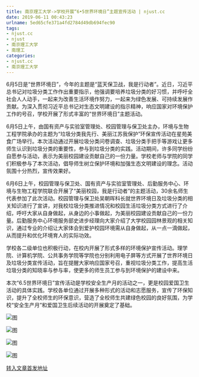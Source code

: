 ```yaml
---
title: 南京理工大学->学校开展“6•5世界环境日”主题宣传活动 | njust.cc
date: 2019-06-11 00:43:23
urlname: 5ed65cfe371a4fd2784d49db694fec90
tags: 
- njust.cc
- njust
- 南京理工大学
- 南理工
categories:
- njust.cc
- 南京理工大学
---
```



6月5日是“世界环境日”，今年的主题是“蓝天保卫战，我是行动者”。近日，习近平总书记对垃圾分类工作作出重要指示，他强调要培养垃圾分类的好习惯，并呼吁全社会人人动手，一起来为改善生活环境作努力，一起来为绿色发展、可持续发展作贡献。为深入贯彻习近平总书记对生态文明建设的指示精神，响应国家对环境保护工作的号召，学校开展了形式丰富的“世界环境日”主题活动。

6月5日上午，由国有资产与实验室管理处、校园管理与保卫处主办，环境与生物工程学院承办的主题为“垃圾分类我先行、美丽江苏我保护”环保宣传活动在星苑美食广场举行。本次活动通过开展垃圾分类问卷调查、垃圾分类手把手等游戏让更多师生认识到垃圾分类的重要性，参与到垃圾分类的实践。活动期间，许多同学纷纷自愿参与活动，表示为美丽校园建设贡献自己的一份力量。学校老师与学院的同学们积极参与了本次活动，倡导师生树立保护环境和加强生态文明建设的理念。活动氛围十分热烈，宣传效果好。

6月6日上午，校园管理与保卫处、国有资产与实验室管理处、后勤服务中心、环境与生物工程学院联合开展了“美丽校园，我是行动者”的主题活动，30余名师生代表参加了此次活动。校园管理与保卫处吴朝晖科长就世界环境日及垃圾分类的相关知识进行了宣讲，对我校垃圾分类推进情况和校园生活垃圾分类方式进行了介绍，呼吁大家从自身做起，从身边的小事做起，为美丽校园建设贡献自己的一份力量。后勤服务中心环境服务部史进步经理向大家介绍了大学校园园林景观的相关知识，通过专业的介绍让大家体会到爱护校园环境需从自身做起，从一点一滴做起，从而提升和优化环境育人的实际功效。

学校各二级单位也积极行动，在校内开展了形式多样的环境保护宣传活动。理学院、计算机学院、公共事务学院等学院也分别利用电子屏等方式开展了世界环境日及垃圾分类宣传活动，旨在提醒大家响应国家号召，重视垃圾分类工作，提高生活垃圾分类的知晓率与参与率，使更多的师生员工参与到环境保护的建设中来。

本次“6.5世界环境日”宣传活动是学校安全生产月的活动之一，更是校园爱国卫生活动的具体实践。学校各单位通过开展多种形式的活动和志愿服务，宣传了环保知识，提升了全校师生的环保意识，营造了全校师生共建绿色校园的良好氛围，为学校“安全生产月”和爱国卫生后续活动的开展奠定了基础。



![图](http://zs.njust.edu.cn/_upload/article/images/b2/d9/9ee89ded49b4a211b5863fa3cab9/7d23e600-6677-4950-a019-064424f4fb6e.jpg)

![图](http://zs.njust.edu.cn/_upload/article/images/b2/d9/9ee89ded49b4a211b5863fa3cab9/2972c5f2-0aab-4fb8-8f9a-6c7c7ee1205a.jpg)

![图](http://zs.njust.edu.cn/_upload/article/images/b2/d9/9ee89ded49b4a211b5863fa3cab9/92053826-9d7f-4e86-a5d2-90e880c970d8.jpg)

![图](http://zs.njust.edu.cn/_upload/article/images/b2/d9/9ee89ded49b4a211b5863fa3cab9/79a4df6a-4732-4ad2-af07-f507b615b019.jpg)

[转入文章首发地址](http://zs.njust.edu.cn/1a/a3/c4621a203427/page.htm)
